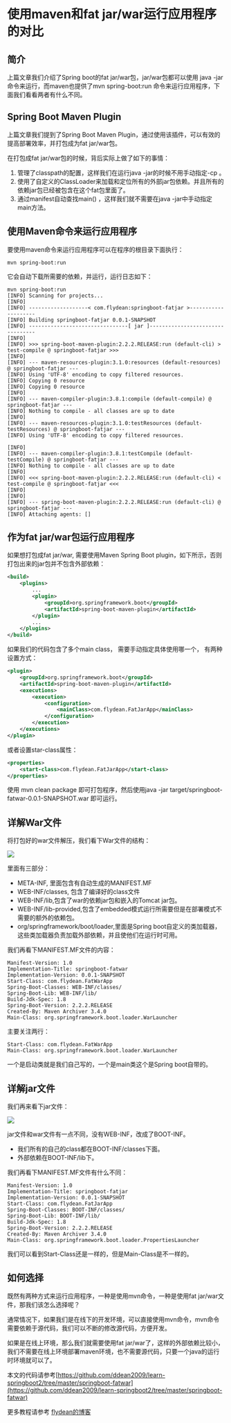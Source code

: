 # 使用maven和fat jar/war运行应用程序的对比

## 简介

上篇文章我们介绍了Spring boot的fat jar/war包，jar/war包都可以使用 java -jar 命令来运行，而maven也提供了mvn spring-boot:run 命令来运行应用程序，下面我们看看两者有什么不同。

## Spring Boot Maven Plugin

上篇文章我们提到了Spring Boot Maven Plugin，通过使用该插件，可以有效的提高部署效率，并打包成为fat jar/war包。

在打包成fat jar/war包的时候，背后实际上做了如下的事情：

1. 管理了classpath的配置，这样我们在运行java -jar的时候不用手动指定-cp 。
2. 使用了自定义的ClassLoader来加载和定位所有的外部jar包依赖。并且所有的依赖jar包已经被包含在这个fat包里面了。
3. 通过manifest自动查找main() ，这样我们就不需要在java -jar中手动指定main方法。

## 使用Maven命令来运行应用程序

要使用maven命令来运行应用程序可以在程序的根目录下面执行：

~~~
mvn spring-boot:run
~~~

它会自动下载所需要的依赖，并运行，运行日志如下：

~~~
mvn spring-boot:run
[INFO] Scanning for projects...
[INFO] 
[INFO] -------------------< com.flydean:springboot-fatjar >--------------------
[INFO] Building springboot-fatjar 0.0.1-SNAPSHOT
[INFO] --------------------------------[ jar ]---------------------------------
[INFO] 
[INFO] >>> spring-boot-maven-plugin:2.2.2.RELEASE:run (default-cli) > test-compile @ springboot-fatjar >>>
[INFO] 
[INFO] --- maven-resources-plugin:3.1.0:resources (default-resources) @ springboot-fatjar ---
[INFO] Using 'UTF-8' encoding to copy filtered resources.
[INFO] Copying 0 resource
[INFO] Copying 0 resource
[INFO] 
[INFO] --- maven-compiler-plugin:3.8.1:compile (default-compile) @ springboot-fatjar ---
[INFO] Nothing to compile - all classes are up to date
[INFO] 
[INFO] --- maven-resources-plugin:3.1.0:testResources (default-testResources) @ springboot-fatjar ---
[INFO] Using 'UTF-8' encoding to copy filtered resources.

[INFO] 
[INFO] --- maven-compiler-plugin:3.8.1:testCompile (default-testCompile) @ springboot-fatjar ---
[INFO] Nothing to compile - all classes are up to date
[INFO] 
[INFO] <<< spring-boot-maven-plugin:2.2.2.RELEASE:run (default-cli) < test-compile @ springboot-fatjar <<<
[INFO] 
[INFO] 
[INFO] --- spring-boot-maven-plugin:2.2.2.RELEASE:run (default-cli) @ springboot-fatjar ---
[INFO] Attaching agents: []
~~~

## 作为fat jar/war包运行应用程序

如果想打包成fat jar/war, 需要使用Maven Spring Boot plugin，如下所示，否则打包出来的jar包并不包含外部依赖：

~~~xml
<build>
    <plugins>
        ...
        <plugin>
            <groupId>org.springframework.boot</groupId>
            <artifactId>spring-boot-maven-plugin</artifactId>
        </plugin>
        ...
    </plugins>
</build>
~~~

如果我们的代码包含了多个main class， 需要手动指定具体使用哪一个， 有两种设置方式：


~~~xml
<plugin>
    <groupId>org.springframework.boot</groupId>
    <artifactId>spring-boot-maven-plugin</artifactId>
    <executions>
        <execution>
            <configuration>
                <mainClass>com.flydean.FatJarApp</mainClass>
            </configuration>
        </execution>
    </executions>
</plugin>
~~~

或者设置star-class属性：

~~~xml
<properties>
    <start-class>com.flydean.FatJarApp</start-class>
</properties>
~~~

使用 mvn clean package 即可打包程序，然后使用java -jar target/springboot-fatwar-0.0.1-SNAPSHOT.war
即可运行。

## 详解War文件

将打包好的war文件解压，我们看下War文件的结构：

![](https://img-blog.csdnimg.cn/20200116103118860.png)

里面有三部分：

* META-INF, 里面包含有自动生成的MANIFEST.MF
* WEB-INF/classes, 包含了编译好的class文件
* WEB-INF/lib,包含了war的依赖jar包和嵌入的Tomcat jar包。
* WEB-INF/lib-provided,包含了embedded模式运行所需要但是在部署模式不需要的额外的依赖包。
* org/springframework/boot/loader,里面是Spring boot自定义的类加载器，这些类加载器负责加载外部依赖，并且使他们在运行时可用。

我们再看下MANIFEST.MF文件的内容：

~~~
Manifest-Version: 1.0
Implementation-Title: springboot-fatwar
Implementation-Version: 0.0.1-SNAPSHOT
Start-Class: com.flydean.FatWarApp
Spring-Boot-Classes: WEB-INF/classes/
Spring-Boot-Lib: WEB-INF/lib/
Build-Jdk-Spec: 1.8
Spring-Boot-Version: 2.2.2.RELEASE
Created-By: Maven Archiver 3.4.0
Main-Class: org.springframework.boot.loader.WarLauncher
~~~

主要关注两行：

~~~
Start-Class: com.flydean.FatWarApp
Main-Class: org.springframework.boot.loader.WarLauncher
~~~
一个是启动类就是我们自己写的，一个是main类这个是Spring boot自带的。


## 详解jar文件

我们再来看下jar文件：

![](https://img-blog.csdnimg.cn/20200116104217356.png)

jar文件和war文件有一点不同，没有WEB-INF，改成了BOOT-INF。

* 我们所有的自己的class都在BOOT-INF/classes下面。
* 外部依赖在BOOT-INF/lib下。

我们再看下MANIFEST.MF文件有什么不同：

~~~
Manifest-Version: 1.0
Implementation-Title: springboot-fatjar
Implementation-Version: 0.0.1-SNAPSHOT
Start-Class: com.flydean.FatJarApp
Spring-Boot-Classes: BOOT-INF/classes/
Spring-Boot-Lib: BOOT-INF/lib/
Build-Jdk-Spec: 1.8
Spring-Boot-Version: 2.2.2.RELEASE
Created-By: Maven Archiver 3.4.0
Main-Class: org.springframework.boot.loader.PropertiesLauncher
~~~

我们可以看到Start-Class还是一样的，但是Main-Class是不一样的。

## 如何选择

既然有两种方式来运行应用程序，一种是使用mvn命令，一种是使用fat jar/war文件，那我们该怎么选择呢？ 

通常情况下，如果我们是在线下的开发环境，可以直接使用mvn命令，mvn命令需要依赖于源代码，我们可以不断的修改源代码，方便开发。

如果是在线上环境，那么我们就需要使用fat jar/war了，这样的外部依赖比较小，我们不需要在线上环境部署maven环境，也不需要源代码，只要一个java的运行时环境就可以了。

本文的代码请参考[https://github.com/ddean2009/learn-springboot2/tree/master/springboot-fatwar](https://github.com/ddean2009/learn-springboot2/tree/master/springboot-fatwar)

更多教程请参考 [flydean的博客](www.flydean.com)